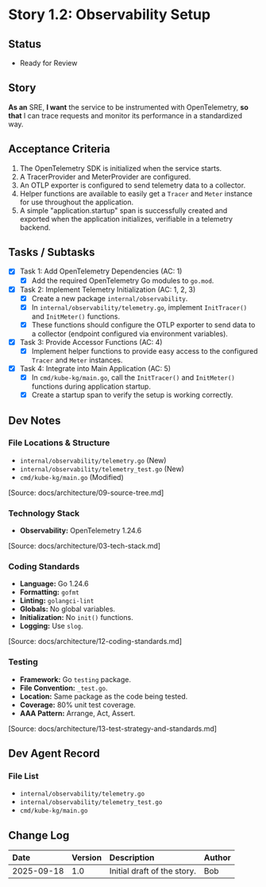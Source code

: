 # Story 1.2: Observability Setup

## Status
- Ready for Review

## Story
**As an** SRE,
**I want** the service to be instrumented with OpenTelemetry,
**so that** I can trace requests and monitor its performance in a standardized way.

## Acceptance Criteria
1. The OpenTelemetry SDK is initialized when the service starts.
2. A TracerProvider and MeterProvider are configured.
3. An OTLP exporter is configured to send telemetry data to a collector.
4. Helper functions are available to easily get a `Tracer` and `Meter` instance for use throughout the application.
5. A simple "application.startup" span is successfully created and exported when the application initializes, verifiable in a telemetry backend.

## Tasks / Subtasks
- [x] Task 1: Add OpenTelemetry Dependencies (AC: 1)
  - [x] Add the required OpenTelemetry Go modules to `go.mod`.
- [x] Task 2: Implement Telemetry Initialization (AC: 1, 2, 3)
  - [x] Create a new package `internal/observability`.
  - [x] In `internal/observability/telemetry.go`, implement `InitTracer()` and `InitMeter()` functions.
  - [x] These functions should configure the OTLP exporter to send data to a collector (endpoint configured via environment variables).
- [x] Task 3: Provide Accessor Functions (AC: 4)
  - [x] Implement helper functions to provide easy access to the configured `Tracer` and `Meter` instances.
- [x] Task 4: Integrate into Main Application (AC: 5)
  - [x] In `cmd/kube-kg/main.go`, call the `InitTracer()` and `InitMeter()` functions during application startup.
  - [x] Create a startup span to verify the setup is working correctly.

## Dev Notes

### File Locations & Structure
- `internal/observability/telemetry.go` (New)
- `internal/observability/telemetry_test.go` (New)
- `cmd/kube-kg/main.go` (Modified)

[Source: docs/architecture/09-source-tree.md]

### Technology Stack
- **Observability:** OpenTelemetry 1.24.6

[Source: docs/architecture/03-tech-stack.md]

### Coding Standards
- **Language:** Go 1.24.6
- **Formatting:** `gofmt`
- **Linting:** `golangci-lint`
- **Globals:** No global variables.
- **Initialization:** No `init()` functions.
- **Logging:** Use `slog`.

[Source: docs/architecture/12-coding-standards.md]

### Testing
- **Framework:** Go `testing` package.
- **File Convention:** `_test.go`.
- **Location:** Same package as the code being tested.
- **Coverage:** 80% unit test coverage.
- **AAA Pattern:** Arrange, Act, Assert.

[Source: docs/architecture/13-test-strategy-and-standards.md]

## Dev Agent Record

### File List
- `internal/observability/telemetry.go`
- `internal/observability/telemetry_test.go`
- `cmd/kube-kg/main.go`

## Change Log

| Date       | Version | Description                | Author |
| :--------- | :------ | :------------------------- | :----- |
| 2025-09-18 | 1.0     | Initial draft of the story. | Bob    |
